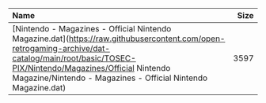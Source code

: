 |Name|Size|
|:---|---:|
|[Nintendo - Magazines - Official Nintendo Magazine.dat](https://raw.githubusercontent.com/open-retrogaming-archive/dat-catalog/main/root/basic/TOSEC-PIX/Nintendo/Magazines/Official Nintendo Magazine/Nintendo - Magazines - Official Nintendo Magazine.dat)|3597|
